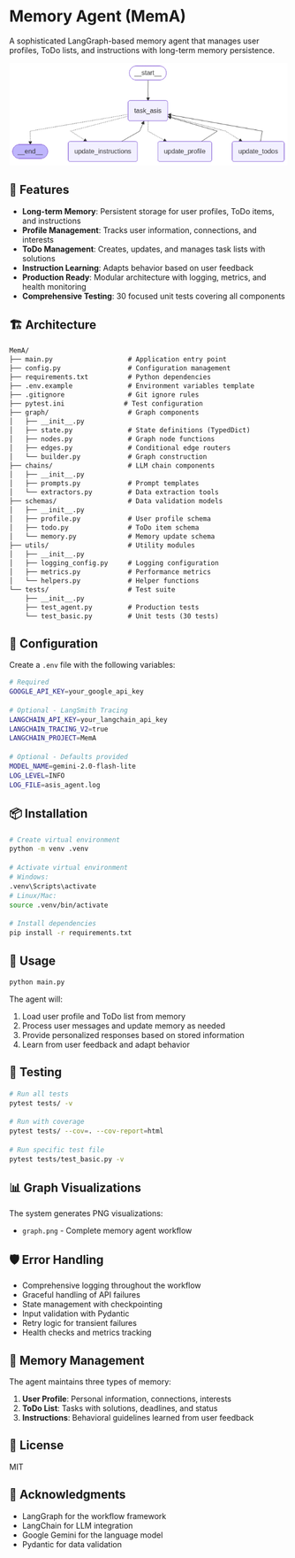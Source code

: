 # Memory Agent (MemA)

A sophisticated LangGraph-based memory agent that manages user profiles, ToDo lists, and instructions with long-term memory persistence.

![Memory Agent Workflow](graph.png)

## 🚀 Features

* **Long-term Memory**: Persistent storage for user profiles, ToDo items, and instructions
* **Profile Management**: Tracks user information, connections, and interests
* **ToDo Management**: Creates, updates, and manages task lists with solutions
* **Instruction Learning**: Adapts behavior based on user feedback
* **Production Ready**: Modular architecture with logging, metrics, and health monitoring
* **Comprehensive Testing**: 30 focused unit tests covering all components

## 🏗️ Architecture

```
MemA/
├── main.py                   # Application entry point
├── config.py                 # Configuration management
├── requirements.txt          # Python dependencies
├── .env.example              # Environment variables template
├── .gitignore                # Git ignore rules
├── pytest.ini               # Test configuration
├── graph/                    # Graph components
│   ├── __init__.py
│   ├── state.py              # State definitions (TypedDict)
│   ├── nodes.py              # Graph node functions
│   ├── edges.py              # Conditional edge routers
│   └── builder.py            # Graph construction
├── chains/                   # LLM chain components
│   ├── __init__.py
│   ├── prompts.py            # Prompt templates
│   └── extractors.py         # Data extraction tools
├── schemas/                  # Data validation models
│   ├── __init__.py
│   ├── profile.py            # User profile schema
│   ├── todo.py               # ToDo item schema
│   └── memory.py             # Memory update schema
├── utils/                    # Utility modules
│   ├── __init__.py
│   ├── logging_config.py     # Logging configuration
│   ├── metrics.py            # Performance metrics
│   └── helpers.py            # Helper functions
└── tests/                    # Test suite
    ├── __init__.py
    ├── test_agent.py         # Production tests
    └── test_basic.py         # Unit tests (30 tests)
```

## 🔧 Configuration

Create a `.env` file with the following variables:

```bash
# Required
GOOGLE_API_KEY=your_google_api_key

# Optional - LangSmith Tracing
LANGCHAIN_API_KEY=your_langchain_api_key
LANGCHAIN_TRACING_V2=true
LANGCHAIN_PROJECT=MemA

# Optional - Defaults provided
MODEL_NAME=gemini-2.0-flash-lite
LOG_LEVEL=INFO
LOG_FILE=asis_agent.log
```

## 📦 Installation

```bash
# Create virtual environment
python -m venv .venv

# Activate virtual environment
# Windows:
.venv\Scripts\activate
# Linux/Mac:
source .venv/bin/activate

# Install dependencies
pip install -r requirements.txt
```

## 🚀 Usage

```bash
python main.py
```

The agent will:
1. Load user profile and ToDo list from memory
2. Process user messages and update memory as needed
3. Provide personalized responses based on stored information
4. Learn from user feedback and adapt behavior

## 🧪 Testing

```bash
# Run all tests
pytest tests/ -v

# Run with coverage
pytest tests/ --cov=. --cov-report=html

# Run specific test file
pytest tests/test_basic.py -v
```

## 📊 Graph Visualizations

The system generates PNG visualizations:
- `graph.png` - Complete memory agent workflow

## 🛡️ Error Handling

- Comprehensive logging throughout the workflow
- Graceful handling of API failures
- State management with checkpointing
- Input validation with Pydantic
- Retry logic for transient failures
- Health checks and metrics tracking

## 🔄 Memory Management

The agent maintains three types of memory:
1. **User Profile**: Personal information, connections, interests
2. **ToDo List**: Tasks with solutions, deadlines, and status
3. **Instructions**: Behavioral guidelines learned from user feedback

## 📄 License

MIT

## 🙏 Acknowledgments

- LangGraph for the workflow framework
- LangChain for LLM integration
- Google Gemini for the language model
- Pydantic for data validation
